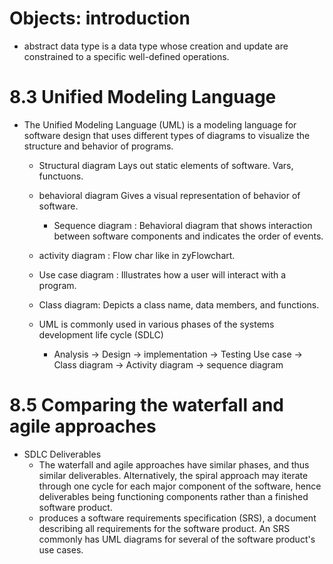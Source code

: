 # Objects: introduction 
	
* abstract data type is a data type whose creation and update are constrained to a specific well-defined operations. 

# 8.3 Unified Modeling Language 
* The Unified Modeling Language (UML) is a modeling language for software design that uses different types of diagrams to visualize the structure and behavior of programs.
	* Structural diagram Lays out static elements of software. Vars, functuons.
	
	* behavioral diagram Gives a visual representation of behavior of software.   
		* Sequence diagram : Behavioral diagram that shows interaction between software components and indicates the order of events.
	
	* activity diagram : Flow char like in zyFlowchart. 
	
	* Use case diagram : Illustrates how a user will interact with a program.  
	
	* Class diagram: Depicts a class name, data members, and functions.
	
	* UML is commonly used in various phases of the systems development life cycle (SDLC) 
		* Analysis -> Design -> implementation -> Testing 
		  Use case -> Class diagram -> Activity diagram -> sequence diagram
# 8.5 Comparing the waterfall and agile approaches 
	
* SDLC Deliverables 
	* The waterfall and agile approaches have similar phases, and thus similar deliverables. Alternatively, the spiral approach may iterate through one cycle for each major component of the software, hence deliverables being functioning components rather than a finished software product.
	*  produces a software requirements specification (SRS), a document describing all requirements for the software product. An SRS commonly has UML diagrams for several of the software product's use cases.

